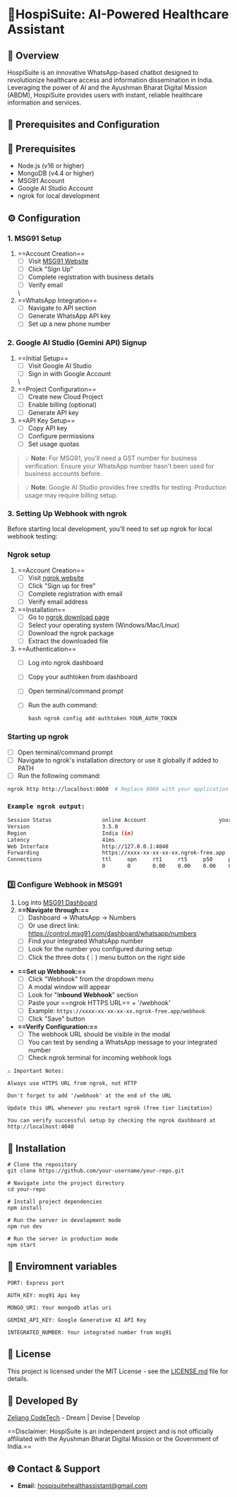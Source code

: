 # 🤖HospiSuite: AI-Powered Healthcare Assistant

## 🏥 Overview

HospiSuite is an innovative WhatsApp-based chatbot designed to revolutionize healthcare access and information dissemination in India. Leveraging the power of AI and the Ayushman Bharat Digital Mission (ABDM), HospiSuite provides users with instant, reliable healthcare information and services.

## 🔐 Prerequisites and Configuration

## 🔧 Prerequisites

* Node.js (v16 or higher)
* MongoDB (v4.4 or higher)
* MSG91 Account
* Google AI Studio Account
* ngrok for local development

## ⚙️ Configuration

### 1. MSG91 Setup


1. ==Account Creation==
   - [ ] Visit [MSG91 Website](https://msg91.com)
   - [ ] Click "Sign Up"
   - [ ] Complete registration with business details
   - [ ] Verify email

   \
2. ==WhatsApp Integration==
   - [ ]  Navigate to API section
   - [ ] Generate WhatsApp API key
   - [ ] Set up a new phone number

### 2. Google AI Studio (Gemini API) Signup


1. ==Initial Setup==
   - [ ] Visit Google AI Studio
   - [ ] Sign in with Google Account

   \
2. ==Project Configuration==
   - [ ] Create new Cloud Project
   - [ ] Enable billing (optional)
   - [ ] Generate API key
3. ==API Key Setup==
   - [ ] Copy API key
   - [ ] Configure permissions
   - [ ] Set usage quotas

> 💡 **Note**: For MSG91, you'll need a GST number for business verification. Ensure your WhatsApp number hasn't been used for business accounts before.

> 💡 **Note**: Google AI Studio provides free credits for testing. Production usage may require billing setup.

### 3. Setting Up Webhook with ngrok

Before starting local development, you'll need to set up ngrok for local webhook testing:

### Ngrok setup


1. ==Account Creation==
   - [ ] Visit [ngrok website](https://ngrok.com)
   - [ ] Click "Sign up for free"
   - [ ] Complete registration with email
   - [ ] Verify email address
2. ==Installation==
   - [ ] Go to [ngrok download page](https://ngrok.com/download)
   - [ ] Select your operating system (Windows/Mac/Linux)
   - [ ] Download the ngrok package
   - [ ] Extract the downloaded file
3. ==Authentication==
   - [ ] Log into ngrok dashboard
   - [ ] Copy your authtoken from dashboard
   - [ ] Open terminal/command prompt
   - [ ] Run the auth command:

     ```javascript
     bash ngrok config add-authtoken YOUR_AUTH_TOKEN 
     ```

### Starting up ngrok

- [ ] Open terminal/command prompt
- [ ] Navigate to ngrok's installation directory or use it globally if added to PATH
- [ ] Run the following command:

```bash
ngrok http http://localhost:8000  # Replace 8000 with your application's PORT from .env
```

### `Example ngrok output:`

```bash
Session Status                online Account                       yourname@example.com (Plan: Free)
Version                       3.5.0
Region                        India (in)
Latency                       41ms
Web Interface                 http://127.0.0.1:4040
Forwarding                    https://xxxx-xx-xx-xx-xx.ngrok-free.app -> http://localhost:3000
Connections                   ttl     opn     rt1     rt5     p50     p90
                              0       0       0.00    0.00    0.00    0.00
```

### 3️⃣ Configure Webhook in MSG91


1. Log into [MSG91 Dashboard](https://control.msg91.com/dashboard/)
2. **==Navigate through:==**
   - [ ] Dashboard → WhatsApp → Numbers
   - [ ] Or use direct link: <https://control.msg91.com/dashboard/whatsapp/numbers>
   - [ ] Find your integrated WhatsApp number
   - [ ] Look for the number you configured during setup
   - [ ] Click the three dots (⋮) menu button on the right side

* **==Set up Webhook:==**
  - [ ] Click "Webhook" from the dropdown menu
  - [ ] A modal window will appear
  - [ ] Look for "I**nbound Webhook**" section
  - [ ] Paste your ==ngrok HTTPS URL== + '/webhook'
  - [ ] Example: `https://xxxx-xx-xx-xx-xx.ngrok-free.app/webhook`
  - [ ] Click "Save" button
* **==Verify Configuration:==**
  - [ ] The webhook URL should be visible in the modal
  - [ ] You can test by sending a WhatsApp message to your integrated number
  - [ ] Check ngrok terminal for incoming webhook logs

```
⚠️ Important Notes:

Always use HTTPS URL from ngrok, not HTTP

Don't forget to add '/webhook' at the end of the URL

Update this URL whenever you restart ngrok (free tier limitation)

You can verify successful setup by checking the ngrok dashboard at http://localhost:4040
```

## 🚀 Installation

```
# Clone the repository
git clone https://github.com/your-username/your-repo.git

# Navigate into the project directory
cd your-repo

# Install project dependencies
npm install

# Run the server in development mode
npm run dev 

# Run the server in production mode
npm start
```

## 🔑 Enviromnent variables

```
PORT: Express port

AUTH_KEY: msg91 Api key

MONGO_URI: Your mongodb atlas uri

GEMINI_API_KEY: Google Generative AI API Key

INTEGRATED_NUMBER: Your integrated number from msg91
```

## 📄 License

This project is licensed under the MIT License - see the [LICENSE.md](LICENSE.md) file for details.

## 👥 Developed By

[Zeliang CodeTech](https://zeliangcodetech.com) - Dream | Devise | Develop


==Disclaimer: HospiSuite is an independent project and is not officially affiliated with the Ayushman Bharat Digital Mission or the Government of India.==

## 🌐 Contact & Support

* **Emai**l: hospisuitehealthassistant@gmail.com


